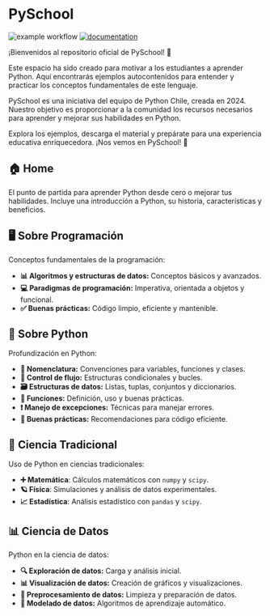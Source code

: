 # PySchool

![example workflow](https://github.com/fralfaro/pyschool_content/actions/workflows/documentation.yml/badge.svg)
[![documentation](https://img.shields.io/badge/📖-docs-brightgreen)](https://fralfaro.github.io/pyschool_content/)

¡Bienvenidos al repositorio oficial de PySchool! 🎉

Este espacio ha sido creado para motivar a los estudiantes a aprender Python. Aquí encontrarás ejemplos autocontenidos para entender y practicar los conceptos fundamentales de este lenguaje.

PySchool es una iniciativa del equipo de Python Chile, creada en 2024. Nuestro objetivo es proporcionar a la comunidad los recursos necesarios para aprender y mejorar sus habilidades en Python.

Explora los ejemplos, descarga el material y prepárate para una experiencia educativa enriquecedora. ¡Nos vemos en PySchool! 🚀

## 🏠 Home

El punto de partida para aprender Python desde cero o mejorar tus habilidades. Incluye una introducción a Python, su historia, características y beneficios.

## 🖥️ Sobre Programación

Conceptos fundamentales de la programación:

- **📊 Algoritmos y estructuras de datos:** Conceptos básicos y avanzados.
- **💻 Paradigmas de programación:** Imperativa, orientada a objetos y funcional.
- **✅ Buenas prácticas:** Código limpio, eficiente y mantenible.

## 🐍 Sobre Python

Profundización en Python:

- **📛 Nomenclatura:** Convenciones para variables, funciones y clases.
- **🔄 Control de flujo:** Estructuras condicionales y bucles.
- **🗃️ Estructuras de datos:** Listas, tuplas, conjuntos y diccionarios.
- **🔧 Funciones:** Definición, uso y buenas prácticas.
- **❗ Manejo de excepciones:** Técnicas para manejar errores.
- **📝 Buenas prácticas:** Recomendaciones para código eficiente.

## 🔬 Ciencia Tradicional

Uso de Python en ciencias tradicionales:

* **➕ Matemática**: Cálculos matemáticos con `numpy` y `scipy`.
* **🪐 Física**: Simulaciones y análisis de datos experimentales.
* **📈 Estadística**: Análisis estadístico con `pandas` y `scipy`.

## 📊 Ciencia de Datos

Python en la ciencia de datos:

- **🔍 Exploración de datos:** Carga y análisis inicial.
- **📊 Visualización de datos:** Creación de gráficos y visualizaciones.
- **🧹 Preprocesamiento de datos:** Limpieza y preparación de datos.
- **🧠 Modelado de datos:** Algoritmos de aprendizaje automático.


